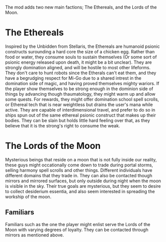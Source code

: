 The mod adds two new main factions; The Ethereals, and the Lords of the Moon.

# The Ethereals
Inspired by the Unbidden from Stellaris, the Ethereals are humanoid psionic constructs surounding a hard core the size of a chicken egg. Rather than food or water, they consume souls to sustain themselves (Or some sort of psionic energy released upon death, it might be a bit unclear). They are strongly domination aligned, and will be hostile to most other lifeforms. They don't care to hunt robots since the Etherals can't eat them, and they have a begrudging respect for Mi-Go due to a shared intrest in the domination side of magic, and having proved themselves mighty wariors.
If the player show themselves to be strong enough in the dominion side of things by advancing though thaumatology, they might warm up and allow some quests. For rewards, they might offer domination school spell scrolls, or Ethereal tech that is near weightless but drains the user's mana while active.
They are capable of interdimensional travel, and prefer to do so in ships spun out of the same ethereal psionic construct that makes up their bodies.
They can be slain but holds little hard feeling over that, as they believe that it is the strong's right to consume the weak.

# The Lords of the Moon
Mysterious beings that reside on a moon that is not fully inside our reality, these guys might occationally come down to trade during portal storms, selling harmony spell scrolls and other things. Different individuals have different domains that they trade in. They can also be contacted though mirrors and mirrored surfaces, but only outside during night when the moon is visible in the sky.
Their true goals are mysterious, but they seem to desire to collect desiderium essentia, and also seem interested in spreading the workship of the moon.

## Familiars
Familiars such as the one the player might enlist serve the Lords of the Moon with varying degrees of loyalty. They can be contacted through mirrors as mentioned above.
